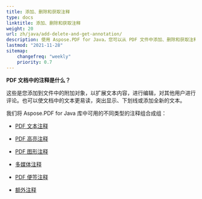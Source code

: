 ```yaml
---
title: 添加、删除和获取注释
type: docs
linktitle: 添加、删除和获取注释
weight: 20
url: zh/java/add-delete-and-get-annotation/
description: 使用 Aspose.PDF for Java，您可以从 PDF 文件中添加、删除和获取注释。查看所有注释列表以解决您的任务。
lastmod: "2021-11-28"
sitemap:
    changefreq: "weekly"
    priority: 0.7
---
```


**PDF 文档中的注释是什么？**

这些是您添加到文件中的附加对象，以扩展文本内容，进行编辑，对其他用户进行评论。也可以使文档中的文本更易读，突出显示、下划线或添加全新的文本。

我们将 Aspose.PDF for Java 库中可用的不同类型的注释组合成组：

- [PDF 文本注释](/pdf/java/text-annotation/)
- [PDF 高亮注释](/pdf/java/highlights-annotation/)
- [PDF 图形注释](/pdf/java/figures-annotation/)
- [多媒体注释](/pdf/java/multimedia-annotation/)

- [PDF 便签注释](/pdf/java/sticky-annotations/)
- [额外注释](/pdf/java/extra-annotations/)